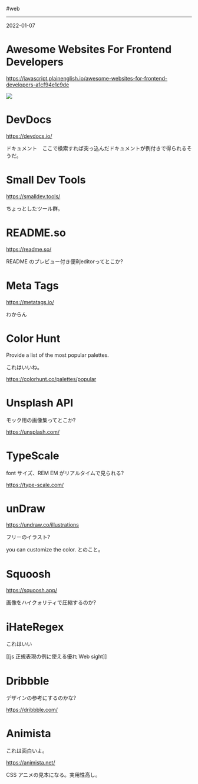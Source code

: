 #web 

---
2022-01-07

# Awesome Websites For Frontend Developers

https://javascript.plainenglish.io/awesome-websites-for-frontend-developers-a1cf94e1c9de

![](https://miro.medium.com/max/700/1*FtloGYF-kh0fHS5dBpN-JA.png)


# DevDocs
https://devdocs.io/

ドキュメント　ここで検索すれば突っ込んだドキュメントが例付きで得られるそうだ。

# Small Dev Tools
https://smalldev.tools/

ちょっとしたツール群。

# README.so

https://readme.so/

README のプレビュー付き便利editorってとこか?


# Meta Tags

https://metatags.io/

わからん

# Color Hunt

Provide a list of the most popular palettes.

これはいいね。

https://colorhunt.co/palettes/popular


# Unsplash API

モック用の画像集ってとこか?

https://unsplash.com/



# TypeScale
font サイズ、REM EM がリアルタイムで見られる?

https://type-scale.com/

# unDraw

https://undraw.co/illustrations

フリーのイラスト?

you can customize the color. とのこと。


# Squoosh

https://squoosh.app/

画像をハイクォリティで圧縮するのか?


# iHateRegex

これはいい

[[js   正規表現の例に使える優れ Web sight]]


# Dribbble

デザインの参考にするのかな?

https://dribbble.com/


# Animista

これは面白いよ。

https://animista.net/

CSS アニメの見本になる。実用性高し。





